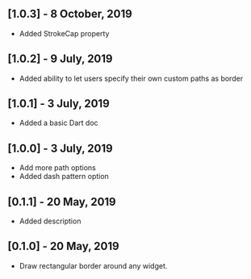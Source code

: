 ## [1.0.3] - 8 October, 2019

- Added StrokeCap property

## [1.0.2] - 9 July, 2019

- Added ability to let users specify their own custom paths as border

## [1.0.1] - 3 July, 2019

- Added a basic Dart doc

## [1.0.0] - 3 July, 2019

- Add more path options
- Added dash pattern option

## [0.1.1] - 20 May, 2019

- Added description

## [0.1.0] - 20 May, 2019

- Draw rectangular border around any widget.
